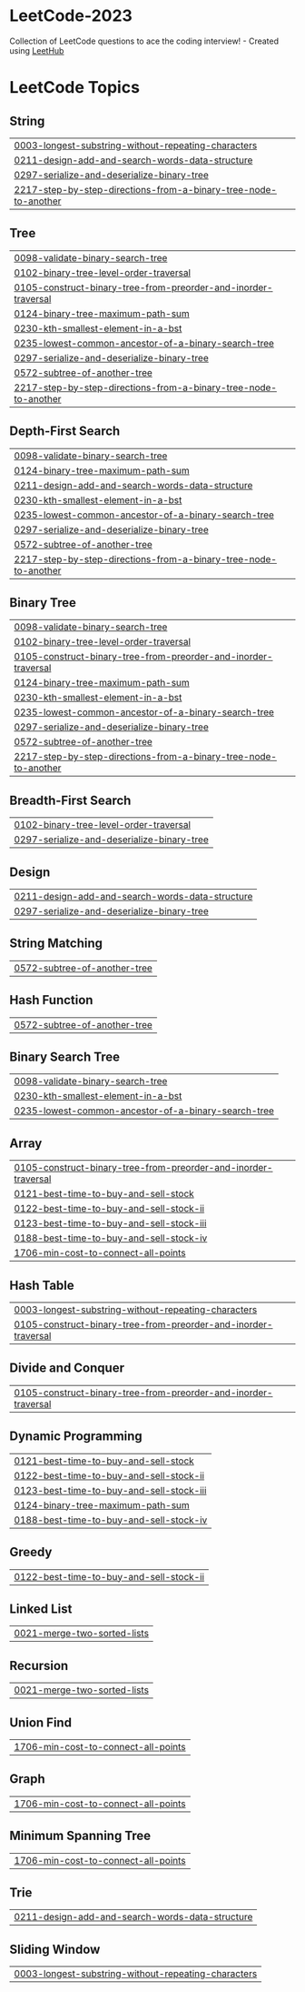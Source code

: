 # LeetCode-2023
Collection of LeetCode questions to ace the coding interview! - Created using [LeetHub](https://github.com/QasimWani/LeetHub)

<!---LeetCode Topics Start-->
# LeetCode Topics
## String
|  |
| ------- |
| [0003-longest-substring-without-repeating-characters](https://github.com/garimaarora1/LeetCode-2023/tree/master/0003-longest-substring-without-repeating-characters) |
| [0211-design-add-and-search-words-data-structure](https://github.com/garimaarora1/LeetCode-2023/tree/master/0211-design-add-and-search-words-data-structure) |
| [0297-serialize-and-deserialize-binary-tree](https://github.com/garimaarora1/LeetCode-2023/tree/master/0297-serialize-and-deserialize-binary-tree) |
| [2217-step-by-step-directions-from-a-binary-tree-node-to-another](https://github.com/garimaarora1/LeetCode-2023/tree/master/2217-step-by-step-directions-from-a-binary-tree-node-to-another) |
## Tree
|  |
| ------- |
| [0098-validate-binary-search-tree](https://github.com/garimaarora1/LeetCode-2023/tree/master/0098-validate-binary-search-tree) |
| [0102-binary-tree-level-order-traversal](https://github.com/garimaarora1/LeetCode-2023/tree/master/0102-binary-tree-level-order-traversal) |
| [0105-construct-binary-tree-from-preorder-and-inorder-traversal](https://github.com/garimaarora1/LeetCode-2023/tree/master/0105-construct-binary-tree-from-preorder-and-inorder-traversal) |
| [0124-binary-tree-maximum-path-sum](https://github.com/garimaarora1/LeetCode-2023/tree/master/0124-binary-tree-maximum-path-sum) |
| [0230-kth-smallest-element-in-a-bst](https://github.com/garimaarora1/LeetCode-2023/tree/master/0230-kth-smallest-element-in-a-bst) |
| [0235-lowest-common-ancestor-of-a-binary-search-tree](https://github.com/garimaarora1/LeetCode-2023/tree/master/0235-lowest-common-ancestor-of-a-binary-search-tree) |
| [0297-serialize-and-deserialize-binary-tree](https://github.com/garimaarora1/LeetCode-2023/tree/master/0297-serialize-and-deserialize-binary-tree) |
| [0572-subtree-of-another-tree](https://github.com/garimaarora1/LeetCode-2023/tree/master/0572-subtree-of-another-tree) |
| [2217-step-by-step-directions-from-a-binary-tree-node-to-another](https://github.com/garimaarora1/LeetCode-2023/tree/master/2217-step-by-step-directions-from-a-binary-tree-node-to-another) |
## Depth-First Search
|  |
| ------- |
| [0098-validate-binary-search-tree](https://github.com/garimaarora1/LeetCode-2023/tree/master/0098-validate-binary-search-tree) |
| [0124-binary-tree-maximum-path-sum](https://github.com/garimaarora1/LeetCode-2023/tree/master/0124-binary-tree-maximum-path-sum) |
| [0211-design-add-and-search-words-data-structure](https://github.com/garimaarora1/LeetCode-2023/tree/master/0211-design-add-and-search-words-data-structure) |
| [0230-kth-smallest-element-in-a-bst](https://github.com/garimaarora1/LeetCode-2023/tree/master/0230-kth-smallest-element-in-a-bst) |
| [0235-lowest-common-ancestor-of-a-binary-search-tree](https://github.com/garimaarora1/LeetCode-2023/tree/master/0235-lowest-common-ancestor-of-a-binary-search-tree) |
| [0297-serialize-and-deserialize-binary-tree](https://github.com/garimaarora1/LeetCode-2023/tree/master/0297-serialize-and-deserialize-binary-tree) |
| [0572-subtree-of-another-tree](https://github.com/garimaarora1/LeetCode-2023/tree/master/0572-subtree-of-another-tree) |
| [2217-step-by-step-directions-from-a-binary-tree-node-to-another](https://github.com/garimaarora1/LeetCode-2023/tree/master/2217-step-by-step-directions-from-a-binary-tree-node-to-another) |
## Binary Tree
|  |
| ------- |
| [0098-validate-binary-search-tree](https://github.com/garimaarora1/LeetCode-2023/tree/master/0098-validate-binary-search-tree) |
| [0102-binary-tree-level-order-traversal](https://github.com/garimaarora1/LeetCode-2023/tree/master/0102-binary-tree-level-order-traversal) |
| [0105-construct-binary-tree-from-preorder-and-inorder-traversal](https://github.com/garimaarora1/LeetCode-2023/tree/master/0105-construct-binary-tree-from-preorder-and-inorder-traversal) |
| [0124-binary-tree-maximum-path-sum](https://github.com/garimaarora1/LeetCode-2023/tree/master/0124-binary-tree-maximum-path-sum) |
| [0230-kth-smallest-element-in-a-bst](https://github.com/garimaarora1/LeetCode-2023/tree/master/0230-kth-smallest-element-in-a-bst) |
| [0235-lowest-common-ancestor-of-a-binary-search-tree](https://github.com/garimaarora1/LeetCode-2023/tree/master/0235-lowest-common-ancestor-of-a-binary-search-tree) |
| [0297-serialize-and-deserialize-binary-tree](https://github.com/garimaarora1/LeetCode-2023/tree/master/0297-serialize-and-deserialize-binary-tree) |
| [0572-subtree-of-another-tree](https://github.com/garimaarora1/LeetCode-2023/tree/master/0572-subtree-of-another-tree) |
| [2217-step-by-step-directions-from-a-binary-tree-node-to-another](https://github.com/garimaarora1/LeetCode-2023/tree/master/2217-step-by-step-directions-from-a-binary-tree-node-to-another) |
## Breadth-First Search
|  |
| ------- |
| [0102-binary-tree-level-order-traversal](https://github.com/garimaarora1/LeetCode-2023/tree/master/0102-binary-tree-level-order-traversal) |
| [0297-serialize-and-deserialize-binary-tree](https://github.com/garimaarora1/LeetCode-2023/tree/master/0297-serialize-and-deserialize-binary-tree) |
## Design
|  |
| ------- |
| [0211-design-add-and-search-words-data-structure](https://github.com/garimaarora1/LeetCode-2023/tree/master/0211-design-add-and-search-words-data-structure) |
| [0297-serialize-and-deserialize-binary-tree](https://github.com/garimaarora1/LeetCode-2023/tree/master/0297-serialize-and-deserialize-binary-tree) |
## String Matching
|  |
| ------- |
| [0572-subtree-of-another-tree](https://github.com/garimaarora1/LeetCode-2023/tree/master/0572-subtree-of-another-tree) |
## Hash Function
|  |
| ------- |
| [0572-subtree-of-another-tree](https://github.com/garimaarora1/LeetCode-2023/tree/master/0572-subtree-of-another-tree) |
## Binary Search Tree
|  |
| ------- |
| [0098-validate-binary-search-tree](https://github.com/garimaarora1/LeetCode-2023/tree/master/0098-validate-binary-search-tree) |
| [0230-kth-smallest-element-in-a-bst](https://github.com/garimaarora1/LeetCode-2023/tree/master/0230-kth-smallest-element-in-a-bst) |
| [0235-lowest-common-ancestor-of-a-binary-search-tree](https://github.com/garimaarora1/LeetCode-2023/tree/master/0235-lowest-common-ancestor-of-a-binary-search-tree) |
## Array
|  |
| ------- |
| [0105-construct-binary-tree-from-preorder-and-inorder-traversal](https://github.com/garimaarora1/LeetCode-2023/tree/master/0105-construct-binary-tree-from-preorder-and-inorder-traversal) |
| [0121-best-time-to-buy-and-sell-stock](https://github.com/garimaarora1/LeetCode-2023/tree/master/0121-best-time-to-buy-and-sell-stock) |
| [0122-best-time-to-buy-and-sell-stock-ii](https://github.com/garimaarora1/LeetCode-2023/tree/master/0122-best-time-to-buy-and-sell-stock-ii) |
| [0123-best-time-to-buy-and-sell-stock-iii](https://github.com/garimaarora1/LeetCode-2023/tree/master/0123-best-time-to-buy-and-sell-stock-iii) |
| [0188-best-time-to-buy-and-sell-stock-iv](https://github.com/garimaarora1/LeetCode-2023/tree/master/0188-best-time-to-buy-and-sell-stock-iv) |
| [1706-min-cost-to-connect-all-points](https://github.com/garimaarora1/LeetCode-2023/tree/master/1706-min-cost-to-connect-all-points) |
## Hash Table
|  |
| ------- |
| [0003-longest-substring-without-repeating-characters](https://github.com/garimaarora1/LeetCode-2023/tree/master/0003-longest-substring-without-repeating-characters) |
| [0105-construct-binary-tree-from-preorder-and-inorder-traversal](https://github.com/garimaarora1/LeetCode-2023/tree/master/0105-construct-binary-tree-from-preorder-and-inorder-traversal) |
## Divide and Conquer
|  |
| ------- |
| [0105-construct-binary-tree-from-preorder-and-inorder-traversal](https://github.com/garimaarora1/LeetCode-2023/tree/master/0105-construct-binary-tree-from-preorder-and-inorder-traversal) |
## Dynamic Programming
|  |
| ------- |
| [0121-best-time-to-buy-and-sell-stock](https://github.com/garimaarora1/LeetCode-2023/tree/master/0121-best-time-to-buy-and-sell-stock) |
| [0122-best-time-to-buy-and-sell-stock-ii](https://github.com/garimaarora1/LeetCode-2023/tree/master/0122-best-time-to-buy-and-sell-stock-ii) |
| [0123-best-time-to-buy-and-sell-stock-iii](https://github.com/garimaarora1/LeetCode-2023/tree/master/0123-best-time-to-buy-and-sell-stock-iii) |
| [0124-binary-tree-maximum-path-sum](https://github.com/garimaarora1/LeetCode-2023/tree/master/0124-binary-tree-maximum-path-sum) |
| [0188-best-time-to-buy-and-sell-stock-iv](https://github.com/garimaarora1/LeetCode-2023/tree/master/0188-best-time-to-buy-and-sell-stock-iv) |
## Greedy
|  |
| ------- |
| [0122-best-time-to-buy-and-sell-stock-ii](https://github.com/garimaarora1/LeetCode-2023/tree/master/0122-best-time-to-buy-and-sell-stock-ii) |
## Linked List
|  |
| ------- |
| [0021-merge-two-sorted-lists](https://github.com/garimaarora1/LeetCode-2023/tree/master/0021-merge-two-sorted-lists) |
## Recursion
|  |
| ------- |
| [0021-merge-two-sorted-lists](https://github.com/garimaarora1/LeetCode-2023/tree/master/0021-merge-two-sorted-lists) |
## Union Find
|  |
| ------- |
| [1706-min-cost-to-connect-all-points](https://github.com/garimaarora1/LeetCode-2023/tree/master/1706-min-cost-to-connect-all-points) |
## Graph
|  |
| ------- |
| [1706-min-cost-to-connect-all-points](https://github.com/garimaarora1/LeetCode-2023/tree/master/1706-min-cost-to-connect-all-points) |
## Minimum Spanning Tree
|  |
| ------- |
| [1706-min-cost-to-connect-all-points](https://github.com/garimaarora1/LeetCode-2023/tree/master/1706-min-cost-to-connect-all-points) |
## Trie
|  |
| ------- |
| [0211-design-add-and-search-words-data-structure](https://github.com/garimaarora1/LeetCode-2023/tree/master/0211-design-add-and-search-words-data-structure) |
## Sliding Window
|  |
| ------- |
| [0003-longest-substring-without-repeating-characters](https://github.com/garimaarora1/LeetCode-2023/tree/master/0003-longest-substring-without-repeating-characters) |
<!---LeetCode Topics End-->